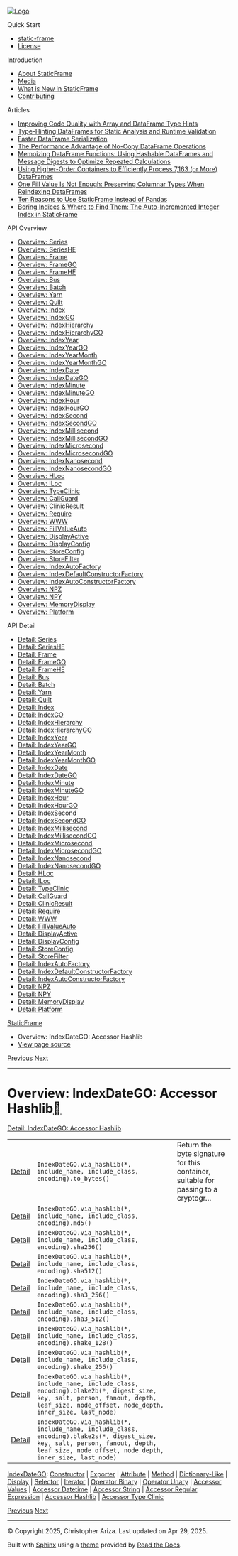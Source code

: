 [![Logo](../_static/sf-logo-web_icon-small.png)](../index.html)

Quick Start

* [static-frame](../readme.html)
* [License](../license.html)

Introduction

* [About StaticFrame](../intro.html)
* [Media](../intro.html#media)
* [What is New in StaticFrame](../new.html)
* [Contributing](../contributing.html)

Articles

* [Improving Code Quality with Array and DataFrame Type Hints](../articles/guard.html)
* [Type-Hinting DataFrames for Static Analysis and Runtime Validation](../articles/ftyping.html)
* [Faster DataFrame Serialization](../articles/serialize.html)
* [The Performance Advantage of No-Copy DataFrame Operations](../articles/no_copy.html)
* [Memoizing DataFrame Functions: Using Hashable DataFrames and Message Digests to Optimize Repeated Calculations](../articles/hash.html)
* [Using Higher-Order Containers to Efficiently Process 7,163 (or More) DataFrames](../articles/uhoc.html)
* [One Fill Value Is Not Enough: Preserving Columnar Types When Reindexing DataFrames](../articles/fill_value.html)
* [Ten Reasons to Use StaticFrame Instead of Pandas](../articles/upgrade.html)
* [Boring Indices & Where to Find Them: The Auto-Incremented Integer Index in StaticFrame](../articles/aiii.html)

API Overview

* [Overview: Series](series.html)
* [Overview: SeriesHE](series_he.html)
* [Overview: Frame](frame.html)
* [Overview: FrameGO](frame_go.html)
* [Overview: FrameHE](frame_he.html)
* [Overview: Bus](bus.html)
* [Overview: Batch](batch.html)
* [Overview: Yarn](yarn.html)
* [Overview: Quilt](quilt.html)
* [Overview: Index](index.html)
* [Overview: IndexGO](index_go.html)
* [Overview: IndexHierarchy](index_hierarchy.html)
* [Overview: IndexHierarchyGO](index_hierarchy_go.html)
* [Overview: IndexYear](index_year.html)
* [Overview: IndexYearGO](index_year_go.html)
* [Overview: IndexYearMonth](index_year_month.html)
* [Overview: IndexYearMonthGO](index_year_month_go.html)
* [Overview: IndexDate](index_date.html)
* [Overview: IndexDateGO](index_date_go.html)
* [Overview: IndexMinute](index_minute.html)
* [Overview: IndexMinuteGO](index_minute_go.html)
* [Overview: IndexHour](index_hour.html)
* [Overview: IndexHourGO](index_hour_go.html)
* [Overview: IndexSecond](index_second.html)
* [Overview: IndexSecondGO](index_second_go.html)
* [Overview: IndexMillisecond](index_millisecond.html)
* [Overview: IndexMillisecondGO](index_millisecond_go.html)
* [Overview: IndexMicrosecond](index_microsecond.html)
* [Overview: IndexMicrosecondGO](index_microsecond_go.html)
* [Overview: IndexNanosecond](index_nanosecond.html)
* [Overview: IndexNanosecondGO](index_nanosecond_go.html)
* [Overview: HLoc](hloc.html)
* [Overview: ILoc](iloc.html)
* [Overview: TypeClinic](type_clinic.html)
* [Overview: CallGuard](call_guard.html)
* [Overview: ClinicResult](clinic_result.html)
* [Overview: Require](require.html)
* [Overview: WWW](www.html)
* [Overview: FillValueAuto](fill_value_auto.html)
* [Overview: DisplayActive](display_active.html)
* [Overview: DisplayConfig](display_config.html)
* [Overview: StoreConfig](store_config.html)
* [Overview: StoreFilter](store_filter.html)
* [Overview: IndexAutoFactory](index_auto_factory.html)
* [Overview: IndexDefaultConstructorFactory](index_default_constructor_factory.html)
* [Overview: IndexAutoConstructorFactory](index_auto_constructor_factory.html)
* [Overview: NPZ](npz.html)
* [Overview: NPY](npy.html)
* [Overview: MemoryDisplay](memory_display.html)
* [Overview: Platform](platform.html)

API Detail

* [Detail: Series](../api_detail/series.html)
* [Detail: SeriesHE](../api_detail/series_he.html)
* [Detail: Frame](../api_detail/frame.html)
* [Detail: FrameGO](../api_detail/frame_go.html)
* [Detail: FrameHE](../api_detail/frame_he.html)
* [Detail: Bus](../api_detail/bus.html)
* [Detail: Batch](../api_detail/batch.html)
* [Detail: Yarn](../api_detail/yarn.html)
* [Detail: Quilt](../api_detail/quilt.html)
* [Detail: Index](../api_detail/index.html)
* [Detail: IndexGO](../api_detail/index_go.html)
* [Detail: IndexHierarchy](../api_detail/index_hierarchy.html)
* [Detail: IndexHierarchyGO](../api_detail/index_hierarchy_go.html)
* [Detail: IndexYear](../api_detail/index_year.html)
* [Detail: IndexYearGO](../api_detail/index_year_go.html)
* [Detail: IndexYearMonth](../api_detail/index_year_month.html)
* [Detail: IndexYearMonthGO](../api_detail/index_year_month_go.html)
* [Detail: IndexDate](../api_detail/index_date.html)
* [Detail: IndexDateGO](../api_detail/index_date_go.html)
* [Detail: IndexMinute](../api_detail/index_minute.html)
* [Detail: IndexMinuteGO](../api_detail/index_minute_go.html)
* [Detail: IndexHour](../api_detail/index_hour.html)
* [Detail: IndexHourGO](../api_detail/index_hour_go.html)
* [Detail: IndexSecond](../api_detail/index_second.html)
* [Detail: IndexSecondGO](../api_detail/index_second_go.html)
* [Detail: IndexMillisecond](../api_detail/index_millisecond.html)
* [Detail: IndexMillisecondGO](../api_detail/index_millisecond_go.html)
* [Detail: IndexMicrosecond](../api_detail/index_microsecond.html)
* [Detail: IndexMicrosecondGO](../api_detail/index_microsecond_go.html)
* [Detail: IndexNanosecond](../api_detail/index_nanosecond.html)
* [Detail: IndexNanosecondGO](../api_detail/index_nanosecond_go.html)
* [Detail: HLoc](../api_detail/hloc.html)
* [Detail: ILoc](../api_detail/iloc.html)
* [Detail: TypeClinic](../api_detail/type_clinic.html)
* [Detail: CallGuard](../api_detail/call_guard.html)
* [Detail: ClinicResult](../api_detail/clinic_result.html)
* [Detail: Require](../api_detail/require.html)
* [Detail: WWW](../api_detail/www.html)
* [Detail: FillValueAuto](../api_detail/fill_value_auto.html)
* [Detail: DisplayActive](../api_detail/display_active.html)
* [Detail: DisplayConfig](../api_detail/display_config.html)
* [Detail: StoreConfig](../api_detail/store_config.html)
* [Detail: StoreFilter](../api_detail/store_filter.html)
* [Detail: IndexAutoFactory](../api_detail/index_auto_factory.html)
* [Detail: IndexDefaultConstructorFactory](../api_detail/index_default_constructor_factory.html)
* [Detail: IndexAutoConstructorFactory](../api_detail/index_auto_constructor_factory.html)
* [Detail: NPZ](../api_detail/npz.html)
* [Detail: NPY](../api_detail/npy.html)
* [Detail: MemoryDisplay](../api_detail/memory_display.html)
* [Detail: Platform](../api_detail/platform.html)

[StaticFrame](../index.html)

* Overview: IndexDateGO: Accessor Hashlib
* [View page source](../_sources/api_overview/index_date_go-accessor_hashlib.rst.txt)

[Previous](index_date_go-accessor_regular_expression.html "Overview: IndexDateGO: Accessor Regular Expression")
[Next](index_date_go-accessor_type_clinic.html "Overview: IndexDateGO: Accessor Type Clinic")

---

# Overview: IndexDateGO: Accessor Hashlib[](#overview-indexdatego-accessor-hashlib "Link to this heading")

[Detail: IndexDateGO: Accessor Hashlib](../api_detail/index_date_go-accessor_hashlib.html#api-detail-indexdatego-accessor-hashlib)

|  |  |  |
| --- | --- | --- |
| [Detail](../api_detail/index_date_go-accessor_hashlib.html#api-sig-indexdatego-via-hashlib-to-bytes) | `IndexDateGO.via_hashlib(*, include_name, include_class, encoding).to_bytes()` | Return the byte signature for this container, suitable for passing to a cryptogr… |
| [Detail](../api_detail/index_date_go-accessor_hashlib.html#api-sig-indexdatego-via-hashlib-md5) | `IndexDateGO.via_hashlib(*, include_name, include_class, encoding).md5()` |  |
| [Detail](../api_detail/index_date_go-accessor_hashlib.html#api-sig-indexdatego-via-hashlib-sha256) | `IndexDateGO.via_hashlib(*, include_name, include_class, encoding).sha256()` |  |
| [Detail](../api_detail/index_date_go-accessor_hashlib.html#api-sig-indexdatego-via-hashlib-sha512) | `IndexDateGO.via_hashlib(*, include_name, include_class, encoding).sha512()` |  |
| [Detail](../api_detail/index_date_go-accessor_hashlib.html#api-sig-indexdatego-via-hashlib-sha3-256) | `IndexDateGO.via_hashlib(*, include_name, include_class, encoding).sha3_256()` |  |
| [Detail](../api_detail/index_date_go-accessor_hashlib.html#api-sig-indexdatego-via-hashlib-sha3-512) | `IndexDateGO.via_hashlib(*, include_name, include_class, encoding).sha3_512()` |  |
| [Detail](../api_detail/index_date_go-accessor_hashlib.html#api-sig-indexdatego-via-hashlib-shake-128) | `IndexDateGO.via_hashlib(*, include_name, include_class, encoding).shake_128()` |  |
| [Detail](../api_detail/index_date_go-accessor_hashlib.html#api-sig-indexdatego-via-hashlib-shake-256) | `IndexDateGO.via_hashlib(*, include_name, include_class, encoding).shake_256()` |  |
| [Detail](../api_detail/index_date_go-accessor_hashlib.html#api-sig-indexdatego-via-hashlib-blake2b) | `IndexDateGO.via_hashlib(*, include_name, include_class, encoding).blake2b(*, digest_size, key, salt, person, fanout, depth, leaf_size, node_offset, node_depth, inner_size, last_node)` |  |
| [Detail](../api_detail/index_date_go-accessor_hashlib.html#api-sig-indexdatego-via-hashlib-blake2s) | `IndexDateGO.via_hashlib(*, include_name, include_class, encoding).blake2s(*, digest_size, key, salt, person, fanout, depth, leaf_size, node_offset, node_depth, inner_size, last_node)` |  |

[IndexDateGO](index_date_go.html#api-overview-indexdatego): [Constructor](index_date_go-constructor.html#api-overview-indexdatego-constructor) | [Exporter](index_date_go-exporter.html#api-overview-indexdatego-exporter) | [Attribute](index_date_go-attribute.html#api-overview-indexdatego-attribute) | [Method](index_date_go-method.html#api-overview-indexdatego-method) | [Dictionary-Like](index_date_go-dictionary_like.html#api-overview-indexdatego-dictionary-like) | [Display](index_date_go-display.html#api-overview-indexdatego-display) | [Selector](index_date_go-selector.html#api-overview-indexdatego-selector) | [Iterator](index_date_go-iterator.html#api-overview-indexdatego-iterator) | [Operator Binary](index_date_go-operator_binary.html#api-overview-indexdatego-operator-binary) | [Operator Unary](index_date_go-operator_unary.html#api-overview-indexdatego-operator-unary) | [Accessor Values](index_date_go-accessor_values.html#api-overview-indexdatego-accessor-values) | [Accessor Datetime](index_date_go-accessor_datetime.html#api-overview-indexdatego-accessor-datetime) | [Accessor String](index_date_go-accessor_string.html#api-overview-indexdatego-accessor-string) | [Accessor Regular Expression](index_date_go-accessor_regular_expression.html#api-overview-indexdatego-accessor-regular-expression) | [Accessor Hashlib](#api-overview-indexdatego-accessor-hashlib) | [Accessor Type Clinic](index_date_go-accessor_type_clinic.html#api-overview-indexdatego-accessor-type-clinic)

[Previous](index_date_go-accessor_regular_expression.html "Overview: IndexDateGO: Accessor Regular Expression")
[Next](index_date_go-accessor_type_clinic.html "Overview: IndexDateGO: Accessor Type Clinic")

---

© Copyright 2025, Christopher Ariza.
Last updated on Apr 29, 2025.

Built with [Sphinx](https://www.sphinx-doc.org/) using a
[theme](https://github.com/readthedocs/sphinx_rtd_theme)
provided by [Read the Docs](https://readthedocs.org).